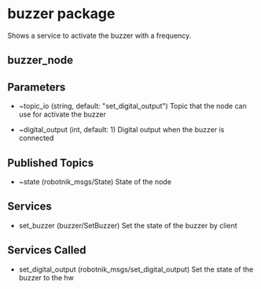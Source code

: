 # buzzer package

Shows a service to activate the buzzer with a frequency.

## buzzer_node

## Parameters

* ~topic_io (string, default: "set_digital_output")
  Topic that the node can use for activate the buzzer

* ~digital_output (int, default: 1)
  Digital output when the buzzer is connected
  
## Published Topics

* ~state (robotnik_msgs/State)
  State of the node
  
## Services

* set_buzzer (buzzer/SetBuzzer)
  Set the state of the buzzer by client
  
## Services Called
* set_digital_output (robotnik_msgs/set_digital_output)
  Set the state of the buzzer to the hw
